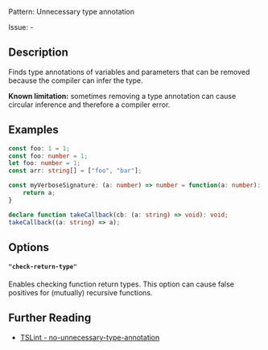 Pattern: Unnecessary type annotation

Issue: -

## Description

Finds type annotations of variables and parameters that can be removed because the compiler can infer the type.

**Known limitation:** sometimes removing a type annotation can cause circular inference and therefore a compiler error.

## Examples

```ts
const foo: 1 = 1;
const foo: number = 1;
let foo: number = 1;
const arr: string[] = ["foo", "bar"];

const myVerboseSignature: (a: number) => number = function(a: number): number {
    return a;
}

declare function takeCallback(cb: (a: string) => void): void;
takeCallback((a: string) => a);
```

## Options

#### `"check-return-type"`

Enables checking function return types. This option can cause false positives for (mutually) recursive functions.

## Further Reading

* [TSLint - no-unnecessary-type-annotation](https://github.com/ajafff/tslint-consistent-codestyle/blob/master/docs/no-unnecessary-type-annotation.md)